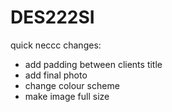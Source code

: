 # DES222SI
quick neccc changes:
- add padding between clients title
- add final photo
- change colour scheme
- make image full size